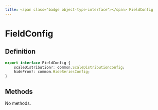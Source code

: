 ```yaml
---
title: <span class="badge object-type-interface"></span> FieldConfig
---
```

# <span class="badge object-type-interface"></span> FieldConfig

## Definition

```typescript
export interface FieldConfig {
	scaleDistribution?: common.ScaleDistributionConfig;
	hideFrom?: common.HideSeriesConfig;
}

```
## Methods

No methods.
